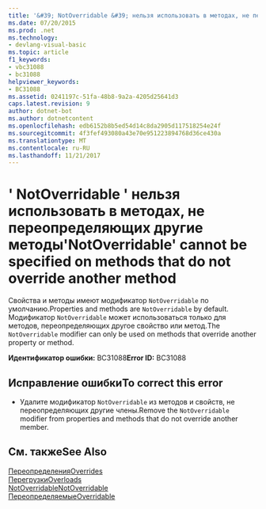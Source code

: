 ```yaml
---
title: '&#39; NotOverridable &#39; нельзя использовать в методах, не переопределяющих другие методы'
ms.date: 07/20/2015
ms.prod: .net
ms.technology:
- devlang-visual-basic
ms.topic: article
f1_keywords:
- vbc31088
- bc31088
helpviewer_keywords:
- BC31088
ms.assetid: 0241197c-51fa-48b8-9a2a-4205d25641d3
caps.latest.revision: 9
author: dotnet-bot
ms.author: dotnetcontent
ms.openlocfilehash: edb6152b8b5ed54d14c8da2905d117518254e24f
ms.sourcegitcommit: 4f3fef493080a43e70e951223894768d36ce430a
ms.translationtype: MT
ms.contentlocale: ru-RU
ms.lasthandoff: 11/21/2017
---
```

# <a name="39notoverridable39-cannot-be-specified-on-methods-that-do-not-override-another-method"></a><span data-ttu-id="f8840-102">&#39; NotOverridable &#39; нельзя использовать в методах, не переопределяющих другие методы</span><span class="sxs-lookup"><span data-stu-id="f8840-102">&#39;NotOverridable&#39; cannot be specified on methods that do not override another method</span></span>
<span data-ttu-id="f8840-103">Свойства и методы имеют модификатор `NotOverridable` по умолчанию.</span><span class="sxs-lookup"><span data-stu-id="f8840-103">Properties and methods are `NotOverridable` by default.</span></span> <span data-ttu-id="f8840-104">Модификатор `NotOverridable` может использоваться только для методов, переопределяющих другое свойство или метод.</span><span class="sxs-lookup"><span data-stu-id="f8840-104">The `NotOverridable` modifier can only be used on methods that override another property or method.</span></span>  
  
 <span data-ttu-id="f8840-105">**Идентификатор ошибки:** BC31088</span><span class="sxs-lookup"><span data-stu-id="f8840-105">**Error ID:** BC31088</span></span>  
  
## <a name="to-correct-this-error"></a><span data-ttu-id="f8840-106">Исправление ошибки</span><span class="sxs-lookup"><span data-stu-id="f8840-106">To correct this error</span></span>  
  
-   <span data-ttu-id="f8840-107">Удалите модификатор `NotOverridable` из методов и свойств, не переопределяющих другие члены.</span><span class="sxs-lookup"><span data-stu-id="f8840-107">Remove the `NotOverridable` modifier from properties and methods that do not override another member.</span></span>  
  
## <a name="see-also"></a><span data-ttu-id="f8840-108">См. также</span><span class="sxs-lookup"><span data-stu-id="f8840-108">See Also</span></span>  
 [<span data-ttu-id="f8840-109">Переопределения</span><span class="sxs-lookup"><span data-stu-id="f8840-109">Overrides</span></span>](../../visual-basic/language-reference/modifiers/overrides.md)  
 [<span data-ttu-id="f8840-110">Перегрузки</span><span class="sxs-lookup"><span data-stu-id="f8840-110">Overloads</span></span>](../../visual-basic/language-reference/modifiers/overloads.md)  
 [<span data-ttu-id="f8840-111">NotOverridable</span><span class="sxs-lookup"><span data-stu-id="f8840-111">NotOverridable</span></span>](../../visual-basic/language-reference/modifiers/notoverridable.md)  
 [<span data-ttu-id="f8840-112">Переопределяемые</span><span class="sxs-lookup"><span data-stu-id="f8840-112">Overridable</span></span>](../../visual-basic/language-reference/modifiers/overridable.md)
